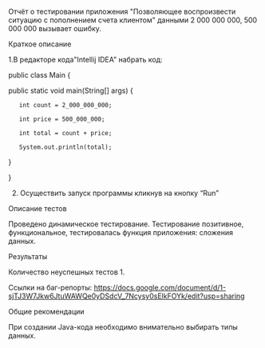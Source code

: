 Отчёт о тестировании приложения "Позволяющее воспроизвести ситуацию с пополнением счета клиентом"
 данными 2 000 000 000, 500 000 000 вызывает ошибку.

Краткое описание

1.В редакторе кода"Intellij IDEA" набрать код:


 public class Main {
 
   public static void main(String[] args) {
   
       int count = 2_000_000_000;
       
       int price = 500_000_000;
       
       int total = count + price;
       
       System.out.println(total);
       
   }
   
   }
   

2. Осуществить запуск программы кликнув на кнопку “Run”


Описание тестов

Проведено динамическое тестирование. Тестирование позитивное, функциональное, тестировалась функция приложения: сложения данных.


Результаты

Количество неуспешных тестов 1.

Ссылки на баг-репорты: https://docs.google.com/document/d/1-sjTJ3W7Jkw6JtuWAWQe0yDSdcV_7Ncysy0sElkFOYk/edit?usp=sharing

Общие рекомендации

При создании Java-кода необходимо внимательно выбирать типы данных. 
